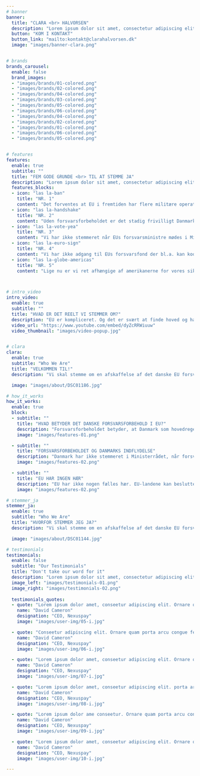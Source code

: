 ```yaml
---
# banner
banner:
  title: "CLARA <br> HALVORSEN"
  description: "Lorem ipsum dolor sit amet, consectetur adipiscing elit. Morbi egestas <br> Werat viverra id et aliquet. vulputate egestas sollicitudin."
  button: "KOM I KONTAKT"
  button_link: "mailto:kontakt@clarahalvorsen.dk"
  image: "images/banner-clara.png"


# brands
brands_carousel:
  enable: false
  brand_images:
  - "images/brands/01-colored.png"
  - "images/brands/02-colored.png"
  - "images/brands/04-colored.png"
  - "images/brands/03-colored.png"
  - "images/brands/05-colored.png"
  - "images/brands/06-colored.png"
  - "images/brands/04-colored.png"
  - "images/brands/02-colored.png"
  - "images/brands/01-colored.png"
  - "images/brands/06-colored.png"
  - "images/brands/05-colored.png"


# features
features:
  enable: true
  subtitle: ""
  title: "FEM GODE GRUNDE <br> TIL AT STEMME JA"
  description: "Lorem ipsum dolor sit amet, consectetur adipiscing elit. Morbi egestas <br> Werat viverra id et aliquet. vulputate egestas sollicitudin."
  features_blocks:
  - icon: "las la-ban"
    title: "NR. 1"
    content: "Det forventes at EU i fremtiden har flere militære operationer, som vil lige nu ikke kan være med i."
  - icon: "las la-handshake"
    title: "NR. 2"
    content: "Uden forsvarsforbeholdet er det stadig frivilligt Danmark skal deltage i en bestemt operation eller ej, så lige nu fratager vi bare os selv muligheden for at være med."
  - icon: "las la-vote-yea"
    title: "NR. 3"
    content: "Vi har ikke stemmeret når EUs forsvarsministre mødes i Ministerrådet og behandler forsvarspolitik."
  - icon: "las la-euro-sign"
    title: "NR. 4"
    content: "Vi har ikke adgang til EUs forsvarsfond der bl.a. kan koordinere medlemslandenes militære indkøb."
  - icon: "las la-globe-americas"
    title: "NR. 5"
    content: "Lige nu er vi ret afhængige af amerikanerne for vores sikkerhed…?"



# intro_video
intro_video:   
  enable: true
  subtitle: ""
  title: "HVAD ER DET REELT VI STEMMER OM?"
  description: "EU er kompliceret. Og det er svært at finde hoved og hale i spin og svære og finurlige formuleringer. <br> Jeg har samlet nogle informationer fra EU-oplysningen, hvis du vil lære mere om forsvarsforbeholdet. <br> Der er også en video, der fortæller, hvordan vi er nået hertil. "
  video_url: "https://www.youtube.com/embed/dyZcRRWiuuw"
  video_thumbnail: "images/video-popup.jpg"


# clara
clara:   
  enable: true
  subtitle: "Who We Are"
  title: "VELKOMMEN TIL!"
  description: "Vi skal stemme om en afskaffelse af det danske EU forsvarsforbehold den 1. juni i år. Jeg er ikke i tvivl. Jeg stemmer ja, fordi jeg tror på et Danmark i hjertet af EU. Jeg håber du vil gøre det samme, men jeg forstår godt, hvis du stadig er i tvivl. Jeg har samlet nogle informationer og fortæller mere om mine argumenter for hvorfor vi skal sige ja sammen. Jeg håber du vil læse med."

  image: "images/about/DSC01186.jpg"

# how_it_works
how_it_works:   
  enable: true
  block:
  - subtitle: ""
    title: "HVAD BETYDER DET DANSKE FORSVARSFORBEHOLD I EU?"
    description: "Forsvarsforbeholdet betyder, at Danmark som hovedregel ikke deltager i dele af EU’s udenrigs- og sikkerhedspolitik på forsvarsområdet. Vi deltager ikke i EU’s militære operationer, vi finansierer dem ikke, og vi stiller ikke med soldater og militært udstyr til EU-ledede missioner. Danmark deltager dog i civile operationer, som hidtil har udgjort hovedparten af EU’s missioner. Det forventes, at der i fremtiden vil være flere blandede civil-militære missioner, og at Danmark derfor ikke kan deltage i disse."
    image: "images/features-01.png"

  - subtitle: ""
    title: "FORSVARSFORBEHOLDET OG DANMARKS INDFLYDELSE"
    description: "Danmark har ikke stemmeret i Ministerrådet, når forsvarspolitikken behandles. Herudover har forbeholdet den konsekvens, at Danmark, når vi har formandskabet for Ministerrådet, skal overlade formandsrollen til et andet medlemsland, når der diskuteres forsvarspolitik. På trods af disse forhold deltager Danmark dog i de bredere og mere generelle diskussioner af den europæiske forsvarspolitik."
    image: "images/features-02.png"

  - subtitle: ""
    title: "EU HAR INGEN HÆR"
    description: "EU har ikke nogen fælles hær. EU-landene kan beslutte, at de vil gennemføre en fælles EU-operation, men det er landene selv, der er ansvarlige for at udsende deres militære og civile bidrag. (EU kan ikke tvinge medlemslandene til at deltage i en mission.)"
    image: "images/features-02.png"

# stemmer_ja
stemmer_ja:   
  enable: true
  subtitle: "Who We Are"
  title: "HVORFOR STEMMER JEG JA?"
  description: "Vi skal stemme om en afskaffelse af det danske EU forsvarsforbehold den 1. juni i år. Jeg er ikke i tvivl. Jeg stemmer ja, fordi jeg tror på et Danmark i hjertet af EU. Jeg håber du vil gøre det samme, men jeg forstår godt, hvis du stadig er i tvivl. Jeg har samlet nogle informationer og fortæller mere om mine argumenter for hvorfor vi skal sige ja sammen. Jeg håber du vil læse med."

  image: "images/about/DSC01144.jpg"

# testimonials
testimonials:   
  enable: false
  subtitle: "Our Testimonials"
  title: "Don't take our word for it"
  description: "Lorem ipsum dolor sit amet, consectetur adipiscing elit. Morbi egestas <br> Werat viverra id et aliquet. vulputate egestas sollicitudin."
  image_left: "images/testimonials-01.png"
  image_right: "images/testimonials-02.png"
  
  testimonials_quotes:
  - quote: "Lorem ipsum dolor amet, conseetur adipiscing elit. Ornare quam porta arcu congue felis volutpat. Vitae lectudbfs dolor faucibus"
    name: "David Cameron"
    designation: "CEO, Nexuspay"
    image: "images/user-img/05-i.jpg"

  - quote: "Conseetur adipiscing elit. Ornare quam porta arcu congue felis volutpat. Vitae lectudbfs pellentesque vitae dolor faucibus"
    name: "David Cameron"
    designation: "CEO, Nexuspay"
    image: "images/user-img/06-i.jpg"

  - quote: "Lorem ipsum dolor amet, conseetur adipiscing elit. Ornare quam porta arcu congue felis volutpat. Vitae lectudbfs pellentesque vitae dolor"
    name: "David Cameron"
    designation: "CEO, Nexuspay"
    image: "images/user-img/07-i.jpg"

  - quote: "Lorem ipsum dolor amet, conseetur adipiscing elit. porta arcu congue felis volutpat. Vitae lectudbfs pellentesque vitae dolor faucibus"
    name: "David Cameron"
    designation: "CEO, Nexuspay"
    image: "images/user-img/08-i.jpg"

  - quote: "Lorem ipsum dolor ame conseetur. Ornare quam porta arcu congue felis volutpat. Vitae lectudbfs pellentesque vitae dolor faucibus"
    name: "David Cameron"
    designation: "CEO, Nexuspay"
    image: "images/user-img/09-i.jpg"

  - quote: "Lorem ipsum dolor amet, conseetur adipiscing elit. Ornare quam porta arcu congue lectudbfs pellentesque vitae dolor faucibus"
    name: "David Cameron"
    designation: "CEO, Nexuspay"
    image: "images/user-img/10-i.jpg"

---
```

